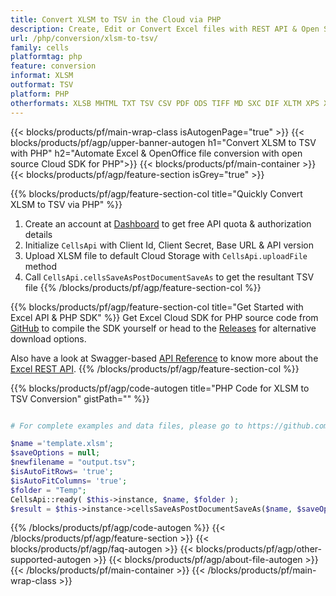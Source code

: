 ```yaml
---
title: Convert XLSM to TSV in the Cloud via PHP 
description: Create, Edit or Convert Excel files with REST API & Open Source PHP SDK
url: /php/conversion/xlsm-to-tsv/
family: cells
platformtag: php
feature: conversion
informat: XLSM
outformat: TSV
platform: PHP
otherformats: XLSB MHTML TXT TSV CSV PDF ODS TIFF MD SXC DIF XLTM XPS XLSX XML SVG 
---
```


{{< blocks/products/pf/main-wrap-class isAutogenPage="true" >}}
{{< blocks/products/pf/agp/upper-banner-autogen h1="Convert XLSM to TSV with PHP" h2="Automate Excel & OpenOffice file conversion with open source Cloud SDK for PHP">}}
{{< blocks/products/pf/main-container >}}
{{< blocks/products/pf/agp/feature-section isGrey="true" >}}

{{% blocks/products/pf/agp/feature-section-col title="Quickly Convert XLSM to TSV via PHP" %}}
1. Create an account at <a href="https://dashboard.aspose.cloud/">Dashboard</a> to get free API quota & authorization details
1. Initialize ```CellsApi``` with Client Id, Client Secret, Base URL & API version
1. Upload XLSM file to default Cloud Storage with ```CellsApi.uploadFile``` method
1. Call ```CellsApi.cellsSaveAsPostDocumentSaveAs``` to get the resultant TSV file
{{% /blocks/products/pf/agp/feature-section-col %}}

{{% blocks/products/pf/agp/feature-section-col title="Get Started with Excel API & PHP SDK" %}}
Get Excel Cloud SDK for PHP source code from [GitHub](https://github.com/aspose-cells-cloud/aspose-cells-cloud-php) to compile the SDK yourself or head to the [Releases](https://releases.aspose.cloud/) for alternative download options. 

Also have a look at Swagger-based [API Reference](https://apireference.aspose.cloud/cells/) to know more about the [Excel REST API](https://products.aspose.cloud/cells/curl/).
{{% /blocks/products/pf/agp/feature-section-col %}}

{{% blocks/products/pf/agp/code-autogen title="PHP Code for XLSM to TSV Conversion" gistPath="" %}}
```php

# For complete examples and data files, please go to https://github.com/aspose-cells-cloud/aspose-cells-cloud-php

$name ='template.xlsm';    
$saveOptions = null;
$newfilename = "output.tsv";
$isAutoFitRows= 'true';
$isAutoFitColumns= 'true';
$folder = "Temp";
CellsApi::ready( $this->instance, $name, $folder );
$result = $this->instance->cellsSaveAsPostDocumentSaveAs($name, $saveOptions, $newfilename, $isAutoFitRows, $isAutoFitColumns, $folder);
```
{{% /blocks/products/pf/agp/code-autogen %}}
{{< /blocks/products/pf/agp/feature-section >}}
{{< blocks/products/pf/agp/faq-autogen >}}
{{< blocks/products/pf/agp/other-supported-autogen >}}
{{< blocks/products/pf/agp/about-file-autogen >}}
{{< /blocks/products/pf/main-container >}}
{{< /blocks/products/pf/main-wrap-class >}}